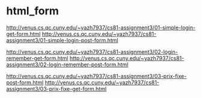 html_form
=========

http://venus.cs.qc.cuny.edu/~yazh7937/cs81-assignment3/01-simple-login-get-form.html
http://venus.cs.qc.cuny.edu/~yazh7937/cs81-assignment3/01-simple-login-post-form.html

http://venus.cs.qc.cuny.edu/~yazh7937/cs81-assignment3/02-login-remember-get-form.html
http://venus.cs.qc.cuny.edu/~yazh7937/cs81-assignment3/02-login-remember-post-form.html


http://venus.cs.qc.cuny.edu/~yazh7937/cs81-assignment3/03-prix-fixe-post-form.html
http://venus.cs.qc.cuny.edu/~yazh7937/cs81-assignment3/03-prix-fixe-get-form.html
